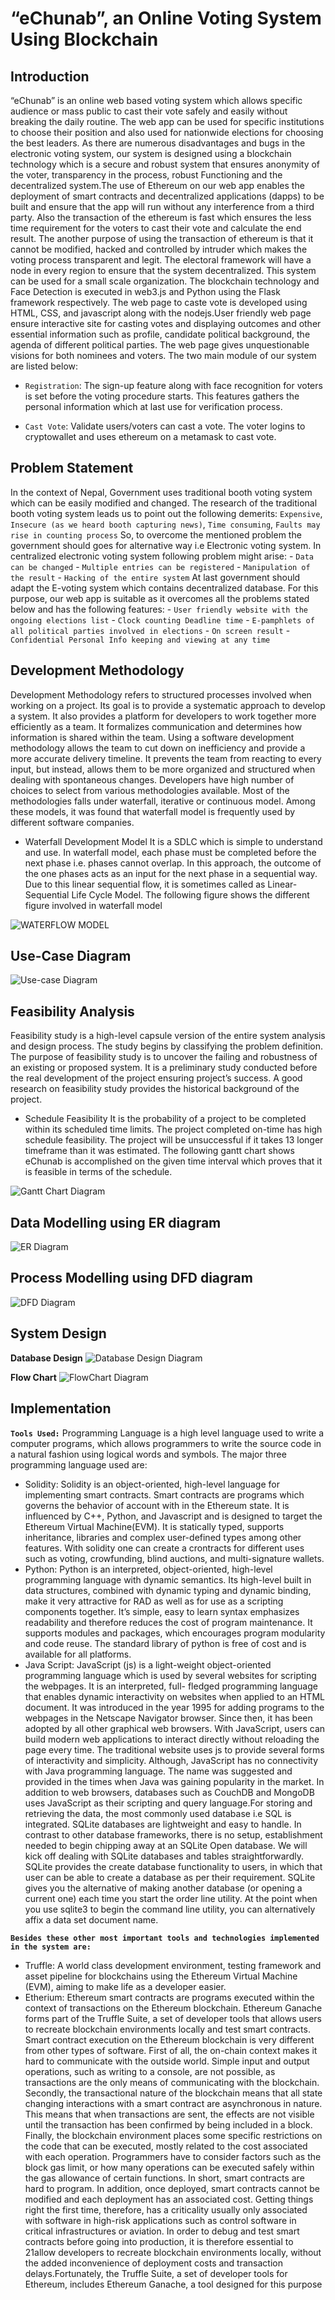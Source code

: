 
# “eChunab”, an Online Voting System Using Blockchain

## Introduction
“eChunab” is an online web based voting system which allows specific audience or mass public to cast their vote safely and easily without breaking the daily routine. The web app can be used for specific institutions to choose their position and also used for nationwide elections for choosing the best leaders. As there are numerous disadvantages and bugs in the electronic voting system, our system is designed using a blockchain technology which is a secure and robust system that ensures anonymity of the voter, transparency in the process, robust Functioning and the decentralized system.The use of Ethereum on our web app enables the deployment of smart contracts and decentralized applications (dapps) to be built and ensure that the app will run without any interference from a third party. Also the transaction of the ethereum is fast which ensures the less time requirement for the voters to cast their vote and calculate the end result. The another purpose of using the transaction of ethereum is that it cannot be modified, hacked and controlled by intruder which makes the voting process transparent and legit. The electoral framework will have a node in every region to ensure that the system decentralized. This system can be used for a small scale organization. The blockchain technology and Face Detection is executed in web3.js and Python using the Flask framework respectively. The web page to caste vote is developed using HTML, CSS, and javascript along with the nodejs.User friendly web page ensure interactive site for casting votes and displaying outcomes and other essential information such as profile, candidate political background, the agenda of different political parties. The web page gives unquestionable visions for both nominees and voters. The two main module of our system are listed below:

- `Registration`: The sign-up feature along with face recognition for voters is set before the voting procedure starts. This features gathers the personal information which at last use for verification process.

- `Cast Vote`: Validate users/voters can cast a vote. The voter logins to cryptowallet and uses ethereum on a metamask to cast vote.

## Problem Statement
In the context of Nepal, Government uses traditional booth voting system which can be
easily modified and changed. The research of the traditional booth voting system leads us
to point out the following demerits: `Expensive`, `Insecure (as we heard booth capturing news)`, `Time consuming`, `Faults may rise in counting process`
So, to overcome the mentioned problem the government should goes for alternative way
i.e Electronic voting system. In centralized electronic voting system following problem
might arise:
    - `Data can be changed`
    - `Multiple entries can be registered`
    - `Manipulation of the result`
    - `Hacking of the entire system`
At last government should adapt the E-voting system which contains decentralized
database. For this purpose, our web app is suitable as it overcomes all the problems stated
below and has the following features:
    - `User friendly website with the ongoing elections list`
    - `Clock counting Deadline time`
    - `E-pamphlets of all political parties involved in elections`
    - `On screen result`
    - `Confidential Personal Info keeping and viewing at any time`

## Development Methodology
Development Methodology refers to structured processes involved when working on a
project. Its goal is to provide a systematic approach to develop a system. It also provides a
platform for developers to work together more efficiently as a team. It formalizes
communication and determines how information is shared within the team. Using a
software development methodology allows the team to cut down on inefficiency and
provide a more accurate delivery timeline. It prevents the team from reacting to every input,
but instead, allows them to be more organized and structured when dealing with
spontaneous changes.
Developers have high number of choices to select from various methodologies available.
Most of the methodologies falls under waterfall, iterative or continuous model. Among
these models, it was found that waterfall model is frequently used by different software
companies.
- Waterfall Development Model
It is a SDLC which is simple to understand and use. In waterfall model, each phase must
be completed before the next phase i.e. phases cannot overlap. In this approach, the
outcome of the one phases acts as an input for the next phase in a sequential way. Due to
this linear sequential flow, it is sometimes called as Linear-Sequential Life Cycle Model.
The following figure shows the different figure involved in waterfall model
<img src="/media/readmeimg/waterflow.PNG" alt="WATERFLOW MODEL"/>

## Use-Case Diagram
<img src="/media/readmeimg/usecase.PNG" alt="Use-case Diagram"/>

## Feasibility Analysis
Feasibility study is a high-level capsule version of the entire system analysis and design
process. The study begins by classifying the problem definition. The purpose of feasibility
study is to uncover the failing and robustness of an existing or proposed system. It is a
preliminary study conducted before the real development of the project ensuring project’s
success. A good research on feasibility study provides the historical background of the
project.
- Schedule Feasibility
It is the probability of a project to be completed within its scheduled time limits. The project
completed on-time has high schedule feasibility. The project will be unsuccessful if it takes 
13 longer timeframe than it was estimated. The following gantt chart shows eChunab is
accomplished on the given time interval which proves that it is feasible in terms of the
schedule.
<img src="/media/readmeimg/gantt.PNG" alt="Gantt Chart Diagram"/>

## Data Modelling using ER diagram
<img src="/media/readmeimg/er.PNG" alt="ER Diagram"/>

## Process Modelling using DFD diagram
<img src="/media/readmeimg/dfd.PNG" alt="DFD Diagram"/>

## System Design
**Database Design**
<img src="/media/readmeimg/design.PNG" alt="Database Design Diagram"/>

**Flow Chart**
<img src="/media/readmeimg/flowchart.PNG" alt="FlowChart Diagram"/>

## Implementation
**`Tools Used:`**
Programming Language is a high level language used to write a computer programs, which
allows programmers to write the source code in a natural fashion using logical words and
symbols. The major three programming language used are:
- Solidity: Solidity is an object-oriented, high-level language for implementing smart
contracts. Smart contracts are programs which governs the behavior of account with in
the Ethereum state. It is influenced by C++, Python, and Javascript and is designed to
target the Ethereum Virtual Machine(EVM). It is statically typed, supports inheritance,
libraries and complex user-defined types among other features. With solidity one can
create a crontracts for different uses such as voting, crowfunding, blind auctions, and
multi-signature wallets.
- Python: Python is an interpreted, object-oriented, high-level programming language
with dynamic semantics. Its high-level built in data structures, combined with dynamic
typing and dynamic binding, make it very attractive for RAD as well as for use as a
scripting components together. It’s simple, easy to learn syntax emphasizes readability
and therefore reduces the cost of program maintenance. It supports modules and
packages, which encourages program modularity and code reuse. The standard library
of python is free of cost and is available for all platforms.
- Java Script: JavaScript (js) is a light-weight object-oriented programming language
which is used by several websites for scripting the webpages. It is an interpreted, full-
fledged programming language that enables dynamic interactivity on websites when
applied to an HTML document. It was introduced in the year 1995 for adding programs
to the webpages in the Netscape Navigator browser. Since then, it has been adopted by
all other graphical web browsers. With JavaScript, users can build modern web
applications to interact directly without reloading the page every time. The traditional
website uses js to provide several forms of interactivity and simplicity. Although,
JavaScript has no connectivity with Java programming language. The name was
suggested and provided in the times when Java was gaining popularity in the market. In
addition to web browsers, databases such as CouchDB and MongoDB uses JavaScript
as their scripting and query language.For storing and retrieving the data, the most commonly used database i.e SQL is integrated.
SQLite databases are lightweight and easy to handle. In contrast to other database
frameworks, there is no setup, establishment needed to begin chipping away at an SQLite
Open database. We will kick off dealing with SQLite databases and tables
straightforwardly. SQLite provides the create database functionality to users, in which that
user can be able to create a database as per their requirement. SQLite gives you the
alternative of making another database (or opening a current one) each time you start the
order line utility. At the point when you use sqlite3 to begin the command line utility, you
can alternatively affix a data set document name.

**`Besides these other most important tools and technologies implemented in the system are:`**
- Truffle: A world class development environment, testing framework and asset pipeline
for blockchains using the Ethereum Virtual Machine (EVM), aiming to make life as a
developer easier.
- Etherium: Ethereum smart contracts are programs executed within the context of
transactions on the Ethereum blockchain. Ethereum Ganache forms part of the Truffle
Suite, a set of developer tools that allows users to recreate blockchain environments
locally and test smart contracts. Smart contract execution on the Ethereum blockchain is
very different from other types of software.
First of all, the on-chain context makes it hard to communicate with the outside world.
Simple input and output operations, such as writing to a console, are not possible, as
transactions are the only means of communicating with the blockchain. Secondly, the
transactional nature of the blockchain means that all state changing interactions with a
smart contract are asynchronous in nature. This means that when transactions are sent,
the effects are not visible until the transaction has been confirmed by being included in
a block. Finally, the blockchain environment places some specific restrictions on the
code that can be executed, mostly related to the cost associated with each operation.
Programmers have to consider factors such as the block gas limit, or how many
operations can be executed safely within the gas allowance of certain functions. In short,
smart contracts are hard to program. In addition, once deployed, smart contracts cannot
be modified and each deployment has an associated cost. Getting things right the first
time, therefore, has a criticality usually only associated with software in high-risk
applications such as control software in critical infrastructures or aviation. In order to
debug and test smart contracts before going into production, it is therefore essential to
21allow developers to recreate blockchain environments locally, without the added
inconvenience of deployment costs and transaction delays.Fortunately, the Truffle Suite,
a set of developer tools for Ethereum, includes Ethereum Ganache, a tool designed for
this purpose